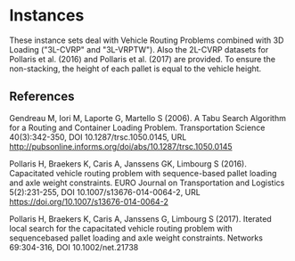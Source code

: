 # Instances

These instance sets deal with Vehicle Routing Problems combined with 3D Loading ("3L-CVRP" and "3L-VRPTW").
Also the 2L-CVRP datasets for Pollaris et al. (2016) and Pollaris et al. (2017) are provided.
To ensure the non-stacking, the height of each pallet is equal to the vehicle height.

## References

Gendreau M, Iori M, Laporte G, Martello S (2006). A Tabu Search Algorithm for a Routing and Container Loading Problem. 
Transportation Science 40(3):342-350, DOI 10.1287/trsc.1050.0145, URL http://pubsonline.informs.org/doi/abs/10.1287/trsc.1050.0145

Pollaris H, Braekers K, Caris A, Janssens GK, Limbourg S (2016). 
Capacitated vehicle routing problem with sequence-based pallet loading and axle weight constraints. 
EURO Journal on Transportation and Logistics 5(2):231-255, DOI 10.1007/s13676-014-0064-2, URL https://doi.org/10.1007/s13676-014-0064-2

Pollaris H, Braekers K, Caris A, Janssens G, Limbourg S (2017).
Iterated local search for the capacitated vehicle routing problem with sequencebased pallet loading and axle weight constraints. 
Networks 69:304-316, DOI 10.1002/net.21738

